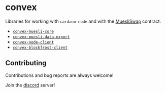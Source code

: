 # convex

Libraries for working with `cardano-node` and with the [MuesliSwap](https://github.com/MuesliSwapTeam/muesliswap-cardano-contracts) contract.

* [`convex-muesli-core`](lib/convex-muesli-core/README.md)
* [`convex-muesli-data-export`](lib/convex-muesli-data-export/README.md)
* [`convex-node-client`](lib/convex-node-client/README.md)
* [`convex-blockfrost-client`](lib/convex-blockfrost-client/README.md)

## Contributing

Contributions and bug reports are always welcome!

Join the [discord](https://discord.gg/9UuqgQgn) server!